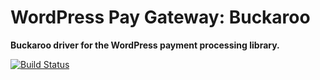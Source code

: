 # WordPress Pay Gateway: Buckaroo

**Buckaroo driver for the WordPress payment processing library.**

[![Build Status](https://travis-ci.org/wp-pay-gateways/buckaroo.svg?branch=develop)](https://travis-ci.org/wp-pay-gateways/buckaroo)
